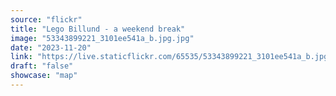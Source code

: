 ```yaml
---
source: "flickr"
title: "Lego Billund - a weekend break"
image: "53343899221_3101ee541a_b.jpg.jpg"
date: "2023-11-20"
link: "https://live.staticflickr.com/65535/53343899221_3101ee541a_b.jpg"
draft: "false"
showcase: "map"
---
```


